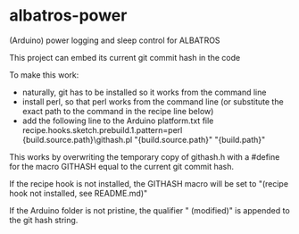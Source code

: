 # albatros-power
(Arduino) power logging and sleep control for ALBATROS

This project can embed its current git commit hash in the code

To make this work:
* naturally, git has to be installed so it works from the command line
* install perl, so that perl works from the command line (or substitute the exact path to the command in the recipe line below)
* add the following line to the Arduino platform.txt file
   recipe.hooks.sketch.prebuild.1.pattern=perl {build.source.path}\githash.pl "{build.source.path}" "{build.path}"

This works by overwriting the temporary copy of githash.h with a #define for the macro GITHASH equal to the current git commit hash.

If the recipe hook is not installed, the GITHASH macro will be set to "(recipe hook not installed, see README.md)"

If the Arduino folder is not pristine, the qualifier " (modified)" is appended to the git hash string.